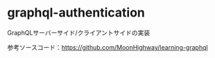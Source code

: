 # graphql-authentication
GraphQLサーバーサイド/クライアントサイドの実装

参考ソースコード：https://github.com/MoonHighway/learning-graphql
